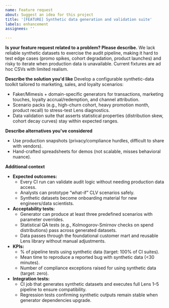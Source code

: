 ```yaml
---
name: Feature request
about: Suggest an idea for this project
title: '[FEATURE] Synthetic data generation and validation suite'
labels: enhancement
assignees: ''

---
```


**Is your feature request related to a problem? Please describe.**
We lack reliable synthetic datasets to exercise the audit pipeline, making it hard to test edge cases (promo spikes, cohort degradation, product launches) and risky to iterate when production data is unavailable. Current fixtures are ad hoc CSVs with limited realism.

**Describe the solution you'd like**
Develop a configurable synthetic-data toolkit tailored to marketing, sales, and loyalty scenarios:
- Faker/Mimesis + domain-specific generators for transactions, marketing touches, loyalty accrual/redemption, and channel attribution.
- Scenario packs (e.g., high-churn cohort, heavy promotion month, product recall) to stress-test Lens diagnostics.
- Data validation suite that asserts statistical properties (distribution skew, cohort decay curves) stay within expected ranges.

**Describe alternatives you've considered**
- Use production snapshots (privacy/compliance hurdles, difficult to share with vendors).
- Hand-crafted spreadsheets for demos (not scalable, misses behavioral nuance).

**Additional context**
- **Expected outcomes:**
  - Every CI run can validate audit logic without needing production data access.
  - Analysts can prototype “what-if” CLV scenarios safely.
  - Synthetic datasets become onboarding material for new engineers/data scientists.
- **Acceptability tests:**
  - Generator can produce at least three predefined scenarios with parameter overrides.
  - Statistical QA tests (e.g., Kolmogorov-Smirnov checks on spend distributions) pass across generated datasets.
  - Data passes through the foundational customer mart and reusable Lens library without manual adjustments.
- **KPIs:**
  - % of pipeline tests using synthetic data (target: 100% of CI suites).
  - Mean time to reproduce a reported bug with synthetic data (<30 minutes).
  - Number of compliance exceptions raised for using synthetic data (target: zero).
- **Integration tests:**
  - CI job that generates synthetic datasets and executes full Lens 1–5 pipeline to ensure compatibility.
  - Regression tests confirming synthetic outputs remain stable when generator dependencies upgrade.
